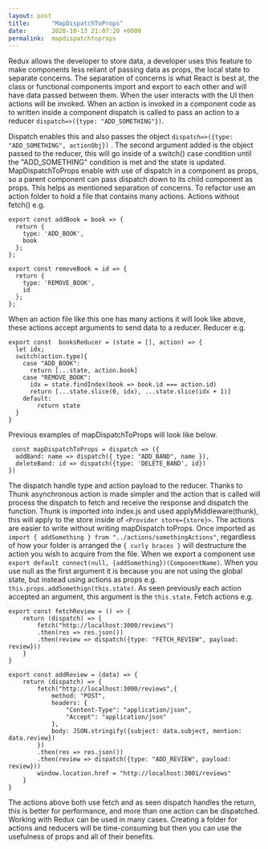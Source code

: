 ```yaml
---
layout: post
title:      "MapDispatchToProps"
date:       2020-10-13 21:07:20 +0000
permalink:  mapdispatchtoprops
---
```


Redux allows the developer to store data, a developer uses this feature to make components less reliant of passing data as props, the local state to separate concerns. The separation of concerns is what React is best at, the class or functional components import and export to each other and will have data passed between them. When the user interacts with the UI then actions will be invoked. When an action is invoked in a component code as to written inside a component dispatch is called to pass an action to a reducer `dispatch=>({type: "ADD_SOMETHING"})`. 

Dispatch enables this and also passes the object `dispatch=>({type: "ADD_SOMETHING", actionObj})` . The second argument added is the object passed to the reducer, this will go inside of a switch() case condition until the "ADD_SOMETHING" condition is met and the state is updated. MapDispatchToProps enable with use of dispatch in a component as props, so a parent component can pass dispatch down to its child component as props. This helps as mentioned separation of concerns. To refactor use an action folder to hold a file that contains many actions.
Actions without fetch() e.g.
```
export const addBook = book => {
  return {
    type: 'ADD_BOOK',
    book
  };
};

export const removeBook = id => {
  return {
    type: 'REMOVE_BOOK',
    id
  };
};
```

When an action file like this one has many actions it will look like above, these actions accept arguments to send data to a reducer.
Reducer e.g.
```
export const  booksReducer = (state = [], action) => {
  let idx;
  switch(action.type){
    case "ADD_BOOK":
      return [...state, action.book]
    case "REMOVE_BOOK":
      idx = state.findIndex(book => book.id === action.id)
      return [...state.slice(0, idx), ...state.slice(idx + 1)]
    default:
        return state
  }
}
```

Previous examples of mapDispatchToProps will look like below.

```
 const mapDispatchToProps = dispatch => ({
  addBand: name => dispatch({ type: "ADD_BAND", name }),
  deleteBand: id => dispatch({type: 'DELETE_BAND', id})
})

```

The dispatch handle type and action payload to the reducer. Thanks to Thunk asynchronous action is made simpler and the action that is called will process the dispatch to fetch and receive the response and dispatch the function. Thunk is imported into index.js and used applyMiddleware(thunk), this will apply to the store inside of `<Provider store={store}>`. The actions are easier to write without writing mapDispatch toProps. Once imported as `import { addSomething } from "../actions/somethingActions"`, regardless of how your folder is arranged the `{ curly braces }` will destructure the action you wish to acquire from the file. When we export a component use `export default connect(null, {addSomething})(ComponentName)`. When you use null as the first argument it is because you are not using the global state, but instead using actions as props e.g. `this.props.addSomethign(this.state)`. As seen previously each action accepted an argument, this argument is the `this.state`. 
Fetch actions e.g.

```
export const fetchReview = () => {
    return (dispatch) => {
        fetch("http://localhost:3000/reviews")
        .then(res => res.json())
        .then(review => dispatch({type: "FETCH_REVIEW", payload: review}))
    } 
}

export const addReview = (data) => {
    return (dispatch) => {
        fetch("http://localhost:3000/reviews",{
            method: "POST",
            headers: {
                "Content-Type": "application/json",
                "Accept": "application/json"
            },
            body: JSON.stringify({subject: data.subject, mention: data.review})
        })
        .then(res => res.json())
        .then(review => dispatch({type: "ADD_REVIEW", payload: review}))
        window.location.href = "http://localhost:3001/reviews"
    }
}
```

The actions above both use fetch and as seen dispatch handles the return, this is better for performance, and more than one action can be dispatched. Working with Redux can be used in many cases. Creating a folder for actions and reducers will be time-consuming but then you can use the usefulness of props and all of their benefits.

